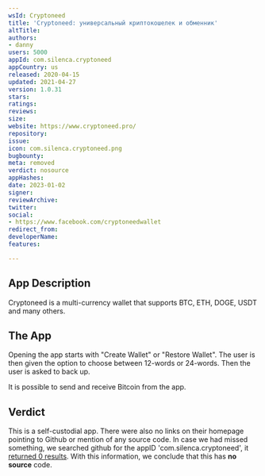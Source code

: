 ```yaml
---
wsId: Cryptoneed
title: 'Cryptoneed: универсальный криптокошелек и обменник'
altTitle: 
authors:
- danny
users: 5000
appId: com.silenca.cryptoneed
appCountry: us
released: 2020-04-15
updated: 2021-04-27
version: 1.0.31
stars: 
ratings: 
reviews: 
size: 
website: https://www.cryptoneed.pro/
repository: 
issue: 
icon: com.silenca.cryptoneed.png
bugbounty: 
meta: removed
verdict: nosource
appHashes: 
date: 2023-01-02
signer: 
reviewArchive: 
twitter: 
social:
- https://www.facebook.com/cryptoneedwallet
redirect_from: 
developerName: 
features: 

---
```


## App Description

Cryptoneed is a multi-currency wallet that supports BTC, ETH, DOGE, USDT and many others.

## The App

Opening the app starts with "Create Wallet" or "Restore Wallet". The user is then given the option to choose between 12-words or 24-words. Then the user is asked to back up.

It is possible to send and receive Bitcoin from the app.

## Verdict

This is a self-custodial app. There were also no links on their homepage pointing to Github or mention of any source code. In case we had missed something, we searched github for the appID 'com.silenca.cryptoneed', it [returned 0 results](https://github.com/search?q=com.silenca.cryptoneed&type=code). With this information, we conclude that this has **no source** code.

